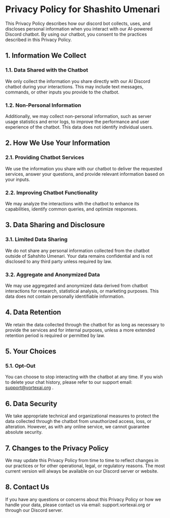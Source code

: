 # Privacy Policy for Shashito Umenari

This Privacy Policy describes how our discord bot collects, uses, and discloses personal information when you interact with our AI-powered Discord chatbot. By using our chatbot, you consent to the practices described in this Privacy Policy.

## 1. Information We Collect

### 1.1. Data Shared with the Chatbot

We only collect the information you share directly with our AI Discord chatbot during your interactions. This may include text messages, commands, or other inputs you provide to the chatbot.

### 1.2. Non-Personal Information

Additionally, we may collect non-personal information, such as server usage statistics and error logs, to improve the performance and user experience of the chatbot. This data does not identify individual users.

## 2. How We Use Your Information

### 2.1. Providing Chatbot Services

We use the information you share with our chatbot to deliver the requested services, answer your questions, and provide relevant information based on your inputs.

### 2.2. Improving Chatbot Functionality

We may analyze the interactions with the chatbot to enhance its capabilities, identify common queries, and optimize responses.

## 3. Data Sharing and Disclosure

### 3.1. Limited Data Sharing

We do not share any personal information collected from the chatbot outside of Sahshito Umenari. Your data remains confidential and is not disclosed to any third party unless required by law.

### 3.2. Aggregate and Anonymized Data

We may use aggregated and anonymized data derived from chatbot interactions for research, statistical analysis, or marketing purposes. This data does not contain personally identifiable information.

## 4. Data Retention

We retain the data collected through the chatbot for as long as necessary to provide the services and for internal purposes, unless a more extended retention period is required or permitted by law.

## 5. Your Choices

### 5.1. Opt-Out

You can choose to stop interacting with the chatbot at any time. If you wish to delete your chat history, please refer to our support email: support@vortexai.org .

## 6. Data Security

We take appropriate technical and organizational measures to protect the data collected through the chatbot from unauthorized access, loss, or alteration. However, as with any online service, we cannot guarantee absolute security.

## 7. Changes to the Privacy Policy

We may update this Privacy Policy from time to time to reflect changes in our practices or for other operational, legal, or regulatory reasons. The most current version will always be available on our Discord server or website.

## 8. Contact Us

If you have any questions or concerns about this Privacy Policy or how we handle your data, please contact us via email: support.vortexai.org or through our Discord server.
